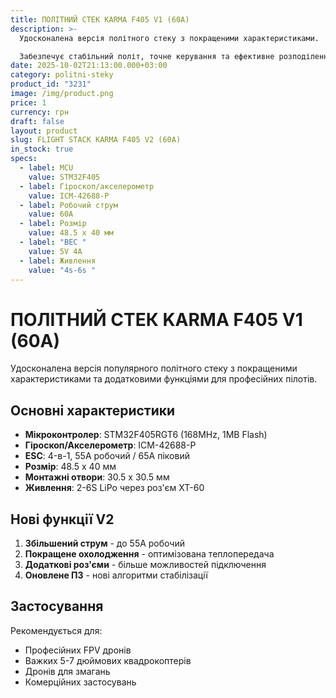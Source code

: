 ```yaml
---
title: ПОЛІТНИЙ СТЕК KARMA F405 V1 (60A)
description: >-
  Удосконалена версія політного стеку з покращеними характеристиками.

  Забезпечує стабільний політ, точне керування та ефективне розподілення потужності до моторів.
date: 2025-10-02T21:13:00.000+03:00
category: politni-steky
product_id: "3231"
image: /img/product.png
price: 1
currency: грн
draft: false
layout: product
slug: FLIGHT STACK KARMA F405 V2 (60A)
in_stock: true
specs:
  - label: MCU
    value: STM32F405
  - label: Гіроскоп/акселерометр
    value: ICM-42688-P
  - label: Робочий струм
    value: 60А
  - label: Розмір
    value: 48.5 x 40 мм
  - label: "BEC "
    value: 5V 4A
  - label: Живлення
    value: "4s-6s "
---
```


# ПОЛІТНИЙ СТЕК KARMA F405 V1 (60A)

Удосконалена версія популярного політного стеку з покращеними характеристиками та додатковими функціями для професійних пілотів.

## Основні характеристики

- **Мікроконтролер**: STM32F405RGT6 (168MHz, 1MB Flash)
- **Гіроскоп/Акселерометр**: ICM-42688-P
- **ESC**: 4-в-1, 55А робочий / 65А піковий
- **Розмір**: 48.5 x 40 мм
- **Монтажні отвори**: 30.5 x 30.5 мм
- **Живлення**: 2-6S LiPo через роз'єм XT-60

## Нові функції V2

1. **Збільшений струм** - до 55А робочий
2. **Покращене охолодження** - оптимізована теплопередача
3. **Додаткові роз'єми** - більше можливостей підключення
4. **Оновлене ПЗ** - нові алгоритми стабілізації

## Застосування

Рекомендується для:

- Професійних FPV дронів
- Важких 5-7 дюймових квадрокоптерів
- Дронів для змагань
- Комерційних застосувань
